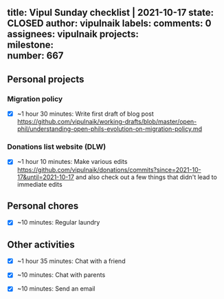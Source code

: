 title:	Vipul Sunday checklist | 2021-10-17
state:	CLOSED
author:	vipulnaik
labels:	
comments:	0
assignees:	vipulnaik
projects:	
milestone:	
number:	667
--
## Personal projects

### Migration policy

- [x] ~1 hour 30 minutes: Write first draft of blog post https://github.com/vipulnaik/working-drafts/blob/master/open-phil/understanding-open-phils-evolution-on-migration-policy.md

### Donations list website (DLW)

- [x] ~1 hour 10 minutes: Make various edits https://github.com/vipulnaik/donations/commits?since=2021-10-17&until=2021-10-17 and also check out a few things that didn't lead to immediate edits
## Personal chores

- [x] ~10 minutes: Regular laundry

## Other activities

- [x] ~1 hour 35 minutes: Chat with a friend
- [x] ~10 minutes: Chat with parents 
- [x] ~10 minutes:  Send an email
 

